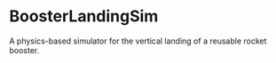 # BoosterLandingSim

A physics-based simulator for the vertical landing of a reusable rocket booster.
